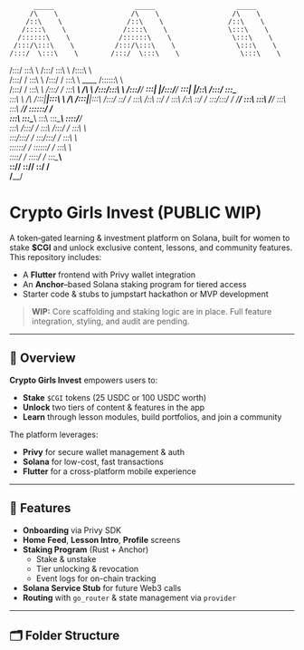           _____                    _____                    _____          
         /\    \                  /\    \                  /\    \         
        /::\    \                /::\    \                /::\    \        
       /::::\    \              /::::\    \               \:::\    \       
      /::::::\    \            /::::::\    \               \:::\    \      
     /:::/\:::\    \          /:::/\:::\    \               \:::\    \     
    /:::/  \:::\    \        /:::/  \:::\    \               \:::\    \    
   /:::/    \:::\    \      /:::/    \:::\    \              /::::\    \   
  /:::/    / \:::\    \    /:::/    / \:::\    \    ____    /::::::\    \  
 /:::/    /   \:::\ ___\  /:::/    /   \:::\ ___\  /\   \  /:::/\:::\    \ 
/:::/____/  ___\:::|    |/:::/____/  ___\:::|    |/::\   \/:::/  \:::\____\
\:::\    \ /\  /:::|____|\:::\    \ /\  /:::|____|\:::\  /:::/    \::/    /
 \:::\    /::\ \::/    /  \:::\    /::\ \::/    /  \:::\/:::/    / \/____/ 
  \:::\   \:::\ \/____/    \:::\   \:::\ \/____/    \::::::/    /          
   \:::\   \:::\____\       \:::\   \:::\____\       \::::/____/           
    \:::\  /:::/    /        \:::\  /:::/    /        \:::\    \           
     \:::\/:::/    /          \:::\/:::/    /          \:::\    \          
      \::::::/    /            \::::::/    /            \:::\    \         
       \::::/    /              \::::/    /              \:::\____\        
        \::/____/                \::/____/                \::/    /        
                                                           \/____/         

# Crypto Girls Invest (PUBLIC WIP)

A token‐gated learning & investment platform on Solana, built for women to stake **$CGI** and unlock exclusive content, lessons, and community features. This repository includes:

- A **Flutter** frontend with Privy wallet integration  
- An **Anchor**–based Solana staking program for tiered access  
- Starter code & stubs to jumpstart hackathon or MVP development  

> **WIP:** Core scaffolding and staking logic are in place. Full feature integration, styling, and audit are pending.

---

## 📖 Overview

**Crypto Girls Invest** empowers users to:
- **Stake** `$CGI` tokens (25 USDC or 100 USDC worth)  
- **Unlock** two tiers of content & features in the app  
- **Learn** through lesson modules, build portfolios, and join a community  

The platform leverages:
- **Privy** for secure wallet management & auth  
- **Solana** for low-cost, fast transactions  
- **Flutter** for a cross-platform mobile experience  

---

## 🚀 Features

- **Onboarding** via Privy SDK  
- **Home Feed**, **Lesson Intro**, **Profile** screens  
- **Staking Program** (Rust + Anchor)  
  - Stake & unstake  
  - Tier unlocking & revocation  
  - Event logs for on-chain tracking  
- **Solana Service Stub** for future Web3 calls  
- **Routing** with `go_router` & state management via `provider`

---

## 🗂️ Folder Structure

